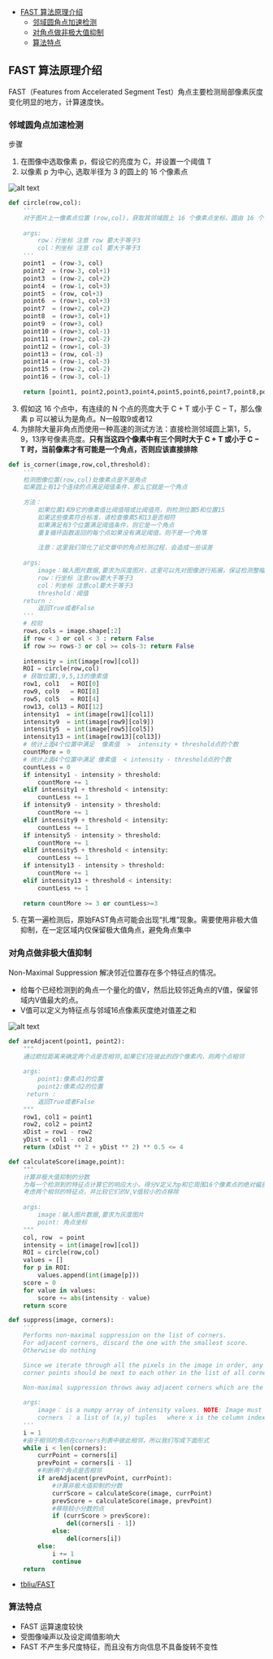 - [FAST 算法原理介绍](#fast-算法原理介绍)
  - [邻域圆角点加速检测](#邻域圆角点加速检测)
  - [对角点做非极大值抑制](#对角点做非极大值抑制)
  - [算法特点](#算法特点)

## FAST 算法原理介绍

FAST（Features from Accelerated Segment Test）角点主要检测局部像素灰度变化明显的地方，计算速度快。

### 邻域圆角点加速检测

步骤

1. 在图像中选取像素 p，假设它的亮度为 C，并设置一个阈值 T
2. 以像素 p 为中心, 选取半径为 3 的圆上的 16 个像素点

![alt text](./img/fast_corners_detect/image1.png)

```python
def circle(row,col):
    '''
    对于图片上一像素点位置 (row,col)，获取其邻域圆上 16 个像素点坐标，圆由 16 个像素点组成
    
    args:
        row：行坐标 注意 row 要大于等于3
        col：列坐标 注意 col 要大于等于3       
    '''
    point1  = (row-3, col)
    point2  = (row-3, col+1)
    point3  = (row-2, col+2)
    point4  = (row-1, col+3)
    point5  = (row, col+3)
    point6  = (row+1, col+3)
    point7  = (row+2, col+2)
    point8  = (row+3, col+1)
    point9  = (row+3, col)
    point10 = (row+3, col-1)
    point11 = (row+2, col-2)
    point12 = (row+1, col-3)
    point13 = (row, col-3)
    point14 = (row-1, col-3)
    point15 = (row-2, col-2)
    point16 = (row-3, col-1)
    
    return [point1, point2,point3,point4,point5,point6,point7,point8,point9,point10,point11,point12, point13,point14,point15,point16]
```

3. 假如这 16 个点中，有连续的 N 个点的亮度大于 C + T 或小于 C − T，那么像素 p 可以被认为是角点。N一般取9或者12
4. 为排除大量非角点而使用一种高速的测试方法：直接检测邻域圆上第1，5，9，13序号像素亮度。**只有当这四个像素中有三个同时大于 C + T 或小于 C − T 时，当前像素才有可能是一个角点，否则应该直接排除**

```python
def is_corner(image,row,col,threshold):
    '''
    检测图像位置(row,col)处像素点是不是角点
    如果圆上有12个连续的点满足阈值条件，那么它就是一个角点
    
    方法：
        如果位置1和9它的像素值比阈值暗或比阈值亮，则检测位置5和位置15
        如果这些像素符合标准，请检查像素5和13是否相符
        如果满足有3个位置满足阈值条件，则它是一个角点
        重复循环函数返回的每个点如果没有满足阈值，则不是一个角落
        
        注意：这里我们简化了论文章中的角点检测过程，会造成一些误差
    
    args:
        image：输入图片数据,要求为灰度图片，这里可以先对图像进行拓展，保证检测整幅图的角点
        row：行坐标 注意row要大于等于3
        col：列坐标 注意col要大于等于3 
        threshold：阈值        
    return : 
        返回True或者False
    '''
    # 校验
    rows,cols = image.shape[:2]
    if row < 3 or col < 3 : return False    
    if row >= rows-3 or col >= cols-3: return False
       
    intensity = int(image[row][col])
    ROI = circle(row,col)
    # 获取位置1,9,5,13的像素值
    row1, col1   = ROI[0]
    row9, col9   = ROI[8]
    row5, col5   = ROI[4]
    row13, col13 = ROI[12]
    intensity1  = int(image[row1][col1])
    intensity9  = int(image[row9][col9])
    intensity5  = int(image[row5][col5])
    intensity13 = int(image[row13][col13])
    # 统计上面4个位置中满足  像素值  >  intensity + threshold点的个数
    countMore = 0
    # 统计上面4个位置中满足 像素值  < intensity - threshold点的个数
    countLess = 0
    if intensity1 - intensity > threshold:
        countMore += 1 
    elif intensity1 + threshold < intensity:
        countLess += 1
    if intensity9 - intensity > threshold:
        countMore += 1
    elif intensity9 + threshold < intensity:
        countLess += 1
    if intensity5 - intensity > threshold:
        countMore += 1
    elif intensity5 + threshold < intensity:
        countLess += 1
    if intensity13 - intensity > threshold:
        countMore += 1
    elif intensity13 + threshold < intensity:
        countLess += 1
        
    return countMore >= 3 or countLess>=3
```

5. 在第一遍检测后，原始FAST角点可能会出现“扎堆”现象。需要使用非极大值抑制，在一定区域内仅保留极大值角点，避免角点集中

### 对角点做非极大值抑制

Non-Maximal Suppression 解决邻近位置存在多个特征点的情况。
- 给每个已经检测到的角点一个量化的值V，然后比较邻近角点的V值，保留邻域内V值最大的点。
- V值可以定义为特征点与邻域16点像素灰度绝对值差之和

![alt text](./img/fast_corners_detect/image2.png)

```python
def areAdjacent(point1, point2):
    """
    通过欧拉距离来确定两个点是否相邻,如果它们在彼此的四个像素内，则两个点相邻
    
    args:
        point1:像素点1的位置
        point2:像素点2的位置
     return : 
        返回True或者False
    """
    row1, col1 = point1
    row2, col2 = point2
    xDist = row1 - row2
    yDist = col1 - col2
    return (xDist ** 2 + yDist ** 2) ** 0.5 <= 4

def calculateScore(image,point):
    """ 
    计算非极大值抑制的分数
    为每一个检测到的特征点计算它的响应大小，得分V定义为p和它周围16个像素点的绝对偏差之和
    考虑两个相邻的特征点，并比较它们的V,V值较小的点移除
    
    args:
        image：输入图片数据,要求为灰度图片
        point: 角点坐标
    """
    col, row  = point
    intensity = int(image[row][col])
    ROI = circle(row,col)
    values = []
    for p in ROI:
        values.append(int(image[p]))
    score = 0
    for value in values:
        score += abs(intensity - value)
    return score

def suppress(image, corners):
    '''
    Performs non-maximal suppression on the list of corners.
    For adjacent corners, discard the one with the smallest score.
    Otherwise do nothing

    Since we iterate through all the pixels in the image in order, any adjacent 
    corner points should be next to each other in the list of all corners

    Non-maximal suppression throws away adjacent corners which are the same point in real life
    
    args:
        image： is a numpy array of intensity values. NOTE: Image must be grayscale
        corners ： a list of (x,y) tuples   where x is the column index,and y is the row index
    '''
    i = 1
    #由于相邻的角点在corners列表中彼此相邻，所以我们写成下面形式
    while i < len(corners):
        currPoint = corners[i]
        prevPoint = corners[i - 1]
        #判断两个角点是否相邻
        if areAdjacent(prevPoint, currPoint):
            #计算非极大值抑制的分数
            currScore = calculateScore(image, currPoint)
            prevScore = calculateScore(image, prevPoint)
            #移除较小分数的点
            if (currScore > prevScore):
                del(corners[i - 1])
            else:
                del(corners[i])
        else:
            i += 1
            continue
    return
```

- [tbliu/FAST](https://github.com/tbliu/FAST/tree/master)

### 算法特点

- FAST 运算速度较快
- 受图像噪声以及设定阈值影响大
- FAST 不产生多尺度特征，而且没有方向信息不具备旋转不变性
